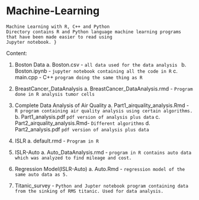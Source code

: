 # Machine-Learning
```{
Machine Learning with R, C++ and Python
Directory contains R and Python language machine learning programs that have been made easier to read using 
Jupyter notebook. } 
```

Content: 
1. Boston Data
    a. Boston.csv -                             `all data used for the data analysis `
    b. Boston.ipynb -                           `jupyter notebook containing all the code in R`
    c. main.cpp - C++                           `program doing the same thing as R`
    
2. BreastCancer_DataAnalysis 
    a. BreastCancer_DataAnalysis.rmd -          `Program done in R analysis tumor cells`
    
3. Complete Data Analysis of Air Quality
    a. Part1_airquality_analysis.Rmd -          `R program containing air quality analysis using certain algorithms.`
    b. Part1_analysis.pdf                       `pdf version of analysis plus data`
    c. Part2_airquality_analysis.Rmd-                      `Different algorithms`
    d. Part2_analysis.pdf                       `pdf version of analysis plus data`

4. ISLR 
    a. default.rmd -                            `Program in R`
    
5. ISLR-Auto
    a. Auto_DataAnalysis.rmd -                  `program in R contains auto data which was analyzed to find mileage and cost.`
    
6. Regression Model(ISLR-Auto)
    a. Auto.Rmd -                               `regression model of the same auto data as 5. `

7. Titanic_survey -                            ` Python and Jupter notebook program containing data from the sinking of RMS titanic. Used for data analysis. `


[^1]: Please let me know if there are any mistakes.
